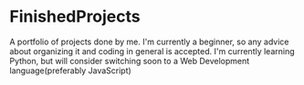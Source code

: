 # FinishedProjects
A portfolio of projects done by me. I'm currently a beginner, so any advice about organizing it and coding in general is accepted. I'm currently learning Python, but will consider switching soon to a Web Development language(preferably JavaScript)
